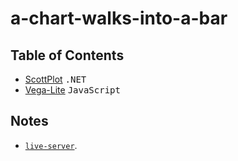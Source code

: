 # a-chart-walks-into-a-bar

## Table of Contents

- [ScottPlot](dotnet-scottplot) <kbd>.NET</kbd>
- [Vega-Lite](vega-lite) <kbd>JavaScript</kbd>

## Notes

- [`live-server`](https://www.npmjs.com/package/live-server).
